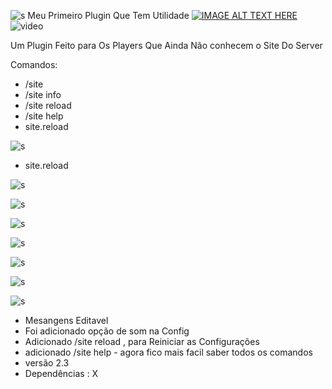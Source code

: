 
![s](http://i.imgur.com/9c2bzpj.png)
Meu Primeiro Plugin Que Tem Utilidade
[![IMAGE ALT TEXT HERE](https://img.youtube.com/vi/dSoz8PcvDZ4/0.jpg)](https://www.youtube.com/watch?v=dSoz8PcvDZ4)
![video](https://www.youtube.com/watch?v=dSoz8PcvDZ4)

Um Plugin Feito para Os Players Que Ainda Não conhecem o Site Do Server

Comandos:

- /site
- /site info
- /site reload
- /site help
- site.reload

![s](http://i.imgur.com/UkxbZku.png)

- site.reload

![s](http://i.imgur.com/zyYYKFu.png)

![s](https://image.prntscr.com/image/UZd5jkUBR62JDH4lVn8QPQ.png)

![s](https://image.prntscr.com/image/VXi5-1g8SQueYafEWGnxFg.png)

![s](https://image.prntscr.com/image/2Mmne5OORK2zCcSI5wLFXg.png)

![s](https://image.prntscr.com/image/guUIoT5RSkiMLKMZ9kObZw.png)

![s](https://image.prntscr.com/image/0AI_YNGYQaOjQr-hMIHH_g.png)


![s](http://i.imgur.com/01N9Jam.png)

- Mesangens Editavel
- Foi adicionado opção de som na Config
-  Adicionado /site reload , para Reiniciar as Configurações
- adicionado /site help - agora fico mais facil saber todos os comandos
- versão 2.3
- Dependências : X
